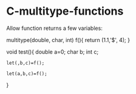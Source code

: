 # C-multitype-functions

Allow function returns a few variables:

  multitype(double, char, int) f(){
    return (1.1,'$', 4);
  }

  void test(){
    double a=0;
    char b;
    int c;

    let(,b,c)=f();

    let(a,b,c)=f();
  }





